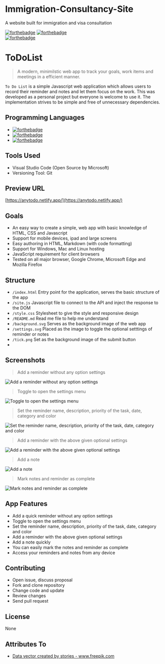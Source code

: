 # Immigration-Consultancy-Site
A website built for immigration and visa consultation

[![forthebadge](https://forthebadge.com/images/badges/contains-17-coffee-cups.svg)](https://forthebadge.com)
[![forthebadge](https://forthebadge.com/images/badges/built-with-love.svg)](https://forthebadge.com)    
[![forthebadge](https://forthebadge.com/images/badges/check-it-out.svg)](https://forthebadge.com)

# ToDoList
> A modern, minimilstic web app to track your goals, work items and meetings in a efficient manner.

`To Do List` is a simple Javascript web application which allows users to record their reminder and notes and let them focus on the work. This was developed as a personal project but everyone is welcome to use it. The implementation strives to be simple and free of unnecessary dependencies.

## Programming Languages

- [![forthebadge](https://forthebadge.com/images/badges/uses-html.svg)](https://forthebadge.com)
- [![forthebadge](https://forthebadge.com/images/badges/uses-css.svg)](https://forthebadge.com)
- [![forthebadge](https://forthebadge.com/images/badges/uses-js.svg)](https://forthebadge.com)

## Tools Used

- Visual Studio Code (Open Source by Microsoft)
- Versioning Tool: Git

## Preview URL

[https://anytodo.netlify.app/](https://anytodo.netlify.app/)

## Goals

- An easy way to create a simple, web app with basic knowledge of HTML, CSS and Javascript
- Support for mobile devices, ipad and large screens
- Easy authoring in HTML, Markdown (with code formatting)
- Support for Windows, Mac and Linux hosting
- JavaScript requirement for client browsers
- Tested on all major browser, Google Chrome, Microsoft Edge and Mozilla Firefox

## Structure

- `/index.html` Entry point for the application, serves the basic structure of the app
- `/site.js` Javascript file to connect to the API and inject the response to the DOM
- `/style.css` Stylesheet to give the style and responsive design
- `/README.md` Read me file to help me understand
- `/background.svg` Serves as the background image of the web app
- `/settings.svg` Placed as the image to toggle the optional setttings of reminder or notes
- `/tick.png` Set as the background image of the submit button
- 

## Screenshots

> Add a reminder without any option settings

![Add a reminder without any option settings](https://github.com/anshyadav/ToDoList/blob/main/Preview/Add%20a%20task%20without%20any%20optional%20settings.png)

> Toggle to open the settings menu

![Toggle to open the settings menu](https://github.com/anshyadav/ToDoList/blob/main/Preview/Toggle%20to%20open%20the%20additional%20settings.png)

> Set the reminder name, description, priority of the task, date, category and color

![Set the reminder name, description, priority of the task, date, category and color](https://github.com/anshyadav/ToDoList/blob/main/Preview/Set%20the%20Task%20name%2C%20description%2C%20priority%20of%20the%20task%2C%20date%2C%20category%20and%20label%20color.png)

> Add a reminder with the above given optional settings

![Add a reminder with the above given optional settings](https://github.com/anshyadav/ToDoList/blob/main/Preview/Add%20a%20task%20with%20optional%20settings.png)

> Add a note

![Add a note](https://github.com/anshyadav/ToDoList/blob/main/Preview/Add%20a%20note.png)

> Mark notes and reminder as complete

![Mark notes and reminder as complete](https://github.com/anshyadav/ToDoList/blob/main/Preview/Mark%20the%20notes%20and%20task%20complete%20.png)


## App Features

- Add a quick reminder without any option settings
- Toggle to open the settings menu
- Set the reminder name, description, priority of the task, date, category and color
- Add a reminder with the above given optional settings
- Add a note quickly
- You can easily mark the notes and reminder as complete
- Access your reminders and notes from any device

## Contributing

- Open issue, discuss proposal
- Fork and clone repository
- Change code and update
- Review changes
- Send pull request

## License

None


## Attributes To
- <a href='https://www.freepik.com/vectors/data'>Data vector created by stories - www.freepik.com</a>

